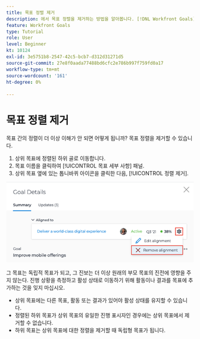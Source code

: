 ```yaml
---
title: 목표 정렬 제거
description: 에서 목표 정렬을 제거하는 방법을 알아봅니다. [!DNL Workfront Goals].
feature: Workfront Goals
type: Tutorial
role: User
level: Beginner
kt: 10124
exl-id: 3e5751b8-2547-42c5-bcb7-d312d31271d5
source-git-commit: 27e8f0aada77488bd6cfc2e786b997f759fd0a17
workflow-type: tm+mt
source-wordcount: '161'
ht-degree: 0%

---
```


# 목표 정렬 제거

목표 간의 정렬이 더 이상 이해가 안 되면 어떻게 됩니까? 목표 정렬을 제거할 수 있습니다.

1. 상위 목표에 정렬된 하위 골로 이동합니다.
1. 목표 이름을 클릭하여 [!UICONTROL 목표 세부 사항] 패널.
1. 상위 목표 옆에 있는 톱니바퀴 아이콘을 클릭한 다음, [!UICONTROL 정렬 제거].

![의 스크린샷 [!UICONTROL 정렬 제거] 옵션 [!DNL Workfront Goals]](assets/08-workfront-goals-remove-goal-alignment.png)

그 목표는 독립적 목표가 되고, 그 진보는 더 이상 원래의 부모 목표의 진전에 영향을 주지 않는다. 진행 상황을 측정하고 활성 상태로 이동하기 위해 활동이나 결과를 목표에 추가하는 것을 잊지 마십시오.

<!-- Pro-tips graphic -->

* 상위 목표에는 다른 목표, 활동 또는 결과가 있어야 활성 상태를 유지할 수 있습니다.
* 정렬된 하위 목표가 상위 목표의 유일한 진행 표시자인 경우에는 상위 목표에서 제거할 수 없습니다.
* 하위 목표는 상위 목표에 대한 정렬을 제거할 때 독립형 목표가 됩니다.
